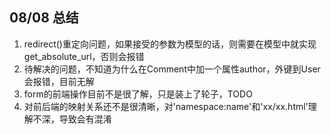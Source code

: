 ## 08/08 总结
1. redirect()重定向问题，如果接受的参数为模型的话，则需要在模型中就实现get_absolute_url，否则会报错
2. 待解决的问题，不知道为什么在Comment中加一个属性author，外键到User会报错，目前无解
3. form的前端操作目前不是很了解，只是装上了轮子，TODO
4. 对前后端的映射关系还不是很清晰，对'namespace:name'和'xx/xx.html'理解不深，导致会有混淆
